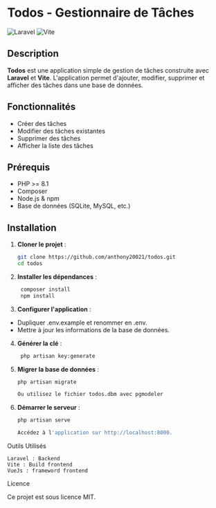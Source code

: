 # Todos - Gestionnaire de Tâches

![Laravel](https://img.shields.io/badge/Laravel-10.x-red) ![Vite](https://img.shields.io/badge/Vite-Frontend-blue)

## Description

**Todos** est une application simple de gestion de tâches construite avec **Laravel** et **Vite**. L'application permet d'ajouter, modifier, supprimer et afficher des tâches dans une base de données.

## Fonctionnalités

- Créer des tâches  
- Modifier des tâches existantes  
- Supprimer des tâches  
- Afficher la liste des tâches  

## Prérequis

- PHP >= 8.1  
- Composer  
- Node.js & npm  
- Base de données (SQLite, MySQL, etc.)  

## Installation

1. **Cloner le projet** :

   ```bash
   git clone https://github.com/anthony20021/todos.git
   cd todos

2. **Installer les dépendances** :

   ```bash
    composer install
    npm install

3. **Configurer l'application** :

- Dupliquer .env.example et renommer en .env.
- Mettre à jour les informations de la base de données.

4. **Générer la clé** :
   
   ```bash
    php artisan key:generate

5. **Migrer la base de données** :

    ```bash
    php artisan migrate

    Ou utilisez le fichier todos.dbm avec pgmodeler

6. **Démarrer le serveur** :

    ```bash
    php artisan serve
    
    Accédez à l'application sur http://localhost:8000.

Outils Utilisés

    Laravel : Backend
    Vite : Build frontend
    VueJs : frameword frontend

Licence

Ce projet est sous licence MIT.
